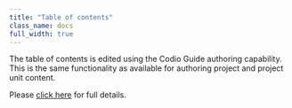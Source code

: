 ```yaml
---
title: "Table of contents"
class_name: docs
full_width: true
---
```


The table of contents is edited using the Codio Guide authoring capability. This is the same functionality as available for authoring project and project unit content. 

Please [click here](/docs/content/authoring/toc/) for full details.
